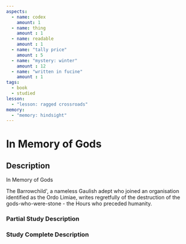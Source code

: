 ```yaml
---
aspects: 
  - name: codex
    amount: 1
  - name: thing
    amount : 1
  - name: readable
    amount : 1
  - name: "tally price"
    amount : 5
  - name: "mystery: winter"
    amount : 12
  - name: "written in fucine"
    amount : 1
tags:
  - book
  - studied
lesson:
  - "lesson: ragged crossroads"
memory:
  - "memory: hindsight"
---
```


# In Memory of Gods

## Description
In Memory of Gods

The Barrowchild', a nameless Gaulish adept who joined an organisation identified as the Ordo Limiae, writes regretfully of the destruction of the gods-who-were-stone - the Hours who preceded humanity.
### Partial Study Description

### Study Complete Description
